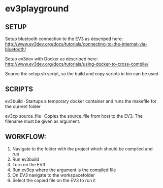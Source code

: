 # ev3playground

## SETUP
Setup bluetooth connection to the EV3 as descriped here: http://www.ev3dev.org/docs/tutorials/connecting-to-the-internet-via-bluetooth/

Setup ev3dev with Docker as descriped here: http://www.ev3dev.org/docs/tutorials/using-docker-to-cross-compile/

Source the setup.sh script, so the build and copy scripts in bin can be used

## SCRIPTS
ev3build
-Startups a temporary docker container and runs the makefile for the current folder

ev3cp source_file
-Copies the source_file from host to the EV3. The filename must be given as argument.


## WORKFLOW:
1. Navigate to the folder with the project which should be compiled and run
2. Run ev3build
3. Turn on the EV3
4. Run ev3cp where the argument is the compiled file
5. On EV3 navigate to the workspacefolder
6. Select the copied file on the EV3 to run it

